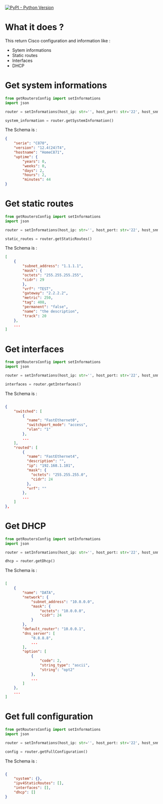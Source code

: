 [![PyPI - Python Version](https://img.shields.io/pypi/pyversions/netmiko.svg)](https://img.shields.io/pypi/pyversions/netmiko)

# What it does ?
This return Cisco configuration and information like :
 - Sytem informations
 - Static routes
 - Interfaces
 - DHCP

# Get system informations
```python
from getRoutersConfig import setInformations
import json

router = setInformations(host_ip: str='', host_port: str='22', host_snmp_community: str='public', user: str='', password: str='', bastion_ip: str='', bastion_port: str='')

system_information = router.getSystemInformation()
```

The Schema is :
```json
{
    "serie": "C870",
    "version": "12.4(24)T4",
    "hostname": "HomeC871",
    "uptime": {
        "years": 0,
        "weeks": 0,
        "days": 2,
        "hours": 2,
        "minutes": 44
}
```

# Get static routes
```python
from getRoutersConfig import setInformations
import json

router = setInformations(host_ip: str='', host_port: str='22', host_snmp_community: str='public', user: str='', password: str='', bastion_ip: str='', bastion_port: str='')

static_routes = router.getStaticRoutes()
```

The Schema is :
```json
[
    {
        "subnet_address": "1.1.1.1",
        "mask": {
        "octets": "255.255.255.255",
        "cidr": 29
        },
        "vrf": "TEST",
        "gateway": "2.2.2.2",
        "metric": 250,
        "tag": 408,
        "permanent": "false",
        "name": "the description",
        "track": 20
    },
    ...
]
```

# Get interfaces
```python
from getRoutersConfig import setInformations
import json

router = setInformations(host_ip: str='', host_port: str='22', host_snmp_community: str='public', user: str='', password: str='', bastion_ip: str='', bastion_port: str='')

interfaces = router.getInterfaces()
```

The Schema is :
```json

{
    "switched": [
        {
          "name": "FastEthernet0",
          "switchport_mode": "access",
          "vlan": "1"
        },
        ...
    ],
    "routed": [
        {
          "name": "FastEthernet4",
          "description": "",
          "ip": "192.168.1.101",
          "mask": {
            "octets": "255.255.255.0",
            "cidr": 24
          },
          "vrf": ""
        },
        ...
    ]
},
```

# Get DHCP
```python
from getRoutersConfig import setInformations
import json

router = setInformations(host_ip: str='', host_port: str='22', host_snmp_community: str='public', user: str='', password: str='', bastion_ip: str='', bastion_port: str='')

dhcp = router.getDhcp()
```

The Schema is :
```json

[
    {
        "name": "DATA",
        "network": {
            "subnet_address": "10.0.0.0",
            "mask": {
                "octets": "10.0.0.0",
                "cidr": 24
            }
        },
        "default_router": "10.0.0.1",
        "dns_server": [
            "8.8.8.8",
            ...
        ],
        "option": [
            {
                "code": 2,
                "string_type": "ascii",
                "string": "opt2"
            },
            ...
        ]
    },
    ...
]
```

# Get full configuration
```python
from getRoutersConfig import setInformations
import json

router = setInformations(host_ip: str='', host_port: str='22', host_snmp_community: str='public', user: str='', password: str='', bastion_ip: str='', bastion_port: str='')

config = router.getFullConfiguration()
```

The Schema is :
```json

{
    "system": {},
    "ipv4StaticRoutes": [],
    "interfaces": [],
    "dhcp": []
}
```